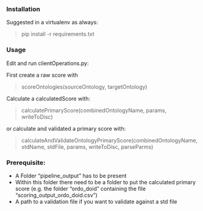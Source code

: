 ### Installation

Suggested in a virtualenv as always:
> pip install -r requirements.txt 



### Usage

Edit and run clientOperations.py: 

First create a raw score with  
> scoreOntologies(sourceOntology, targetOntology)

Calculate a calculatedScore with:
> calculatePrimaryScore(combinedOntologyName, params, writeToDisc)

or calculate and validated a primary score with:
> calculateAndValidateOntologyPrimaryScore(combinedOntologyName, stdName, stdFile, params, writeToDisc, parseParms)



### Prerequisite:

* A Folder “pipeline_output” has to be present
* Within this folder there need to be a folder to put the calculated primary score (e.g. the folder “ordo_doid” containing the file “scoring_output_ordo_doid.csv”)
* A path to a validation file if you want to validate against a std file